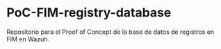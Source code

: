 # PoC-FIM-registry-database
Repositorio para el Proof of Concept de la base de datos de registros en FIM en Wazuh.
